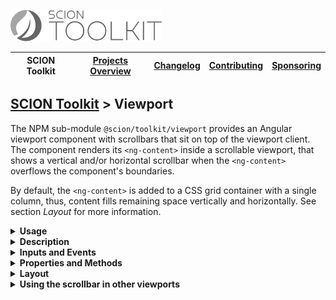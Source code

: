 <a href="/README.md"><img src="/docs/branding/scion-toolkit.svg" height="50" alt="SCION Toolkit"></a>

| SCION Toolkit | [Projects Overview][menu-projects-overview] | [Changelog][menu-changelog] | [Contributing][menu-contributing] | [Sponsoring][menu-sponsoring] |  
| --- | --- | --- | --- | --- |

## [SCION Toolkit][menu-home] > Viewport

The NPM sub-module `@scion/toolkit/viewport` provides an Angular viewport component with scrollbars that sit on top of the viewport client. The component renders its `<ng-content>` inside a scrollable viewport, that shows a vertical and/or horizontal scrollbar when the `<ng-content>` overflows the component's boundaries.

By default, the `<ng-content>` is added to a CSS grid container with a single column, thus, content fills remaining space vertically and horizontally. See section *Layout* for more information.

<!--- USAGE --->
<details>
  <summary><strong>Usage</strong></summary>

1. Install `@scion/toolkit` using the NPM command-line tool: 
    ```
    npm install --save @scion/toolkit
    ```

1. Import `SciViewportModule` in the module where to use the viewport:
   
   ```typescript
   import { SciViewportModule } from '@scion/toolkit/viewport';

   @NgModule({
     imports: [SciViewportModule]
   })
   export class AppModule {
   }
   ```

1. Wrap your content inside the `sci-viewport` component as following:

   ```html
   <sci-viewport>
     your content
   </sci-viewport>
   ```

</details>

<details>
  <summary><strong>Description</strong></summary>
  
The viewport component displays scrollbars only when the content overflows and while the user moves his mouse over the viewport.

Some operating systems place scrollbars next to the content, which shrinks the content by a few pixels when scrollbars are displayed. For this reason, unless the operating system already does, the viewport component hides the native scrollbars and renders scrollbars on top of the content. Nevertheless, the viewport client remains natively scrollable, i.e. it supports native touch gestures and accelerated scrolling speed. In addition, the viewport scrolls natively near the viewport edges during drag and drop operations.

</details>

<!--- INPUTS AND EVENTS --->
<details>
  <summary><strong>Inputs and Events</strong></summary>
  
#### Inputs:
- **scrollbarStyle**\
  Controls whether to use native scrollbars or, which is by default, emulated scrollbars that sit on top of the viewport client. In the latter, the viewport client remains natively scrollable.\
  Supported values are `native`, `on-top`, or `hidden`.

#### Events:
- **scroll**\
  Emits upon a scroll event.

</details>

<!--- PROPERTIES AND METHODS --->
<details>
  <summary><strong>Properties and Methods</strong></summary>

#### Properties:
- **scrollTop**\
  Sets or returns the number of pixels that the viewport client is scrolled vertically.

- **scrollLeft**\
  Sets or returns the number of pixels that the viewport client is scrolled horizontally.

- **scrollHeight**\
  Returns the height of the viewport client.

- **scrollWidth**\
  Returns the width of the viewport client.

- **viewportElement**\
  Returns the viewport `HTMLElement`.

- **viewportClientElement**\
  Returns the viewport client `HTMLElement`.

#### Methods:
- **isElementInView**\
  Checks if the specified element is scrolled into the viewport.
- **scrollIntoView**\
  Scrolls the specified element into the viewport.
- **computeOffset**\
  Computes the distance of the element to the viewport's left or top border.

</details>

<!--- LAYOUT --->
<details>
  <summary><strong>Layout</strong></summary>
The viewport has no intrinsic size, thus, you must either give it an explicit size, or place it in a layout to fill remaining space. 

By default, the `<ng-content>` is added to a CSS grid container with a single column.

You can override the following CSS variables to control the grid:

- `--grid-template-columns`\
  Defines the columns and their track sizes (by default, single column with track size `auto`)

- `--grid-template-rows`\
  Defines the rows and their track sizes (by default, single row with track size `auto`)

- `--grid-auto-columns`\
  Defines the track size for not explicitly sized columns.

- `--grid-auto-rows`\
  Defines the track size for not explicitly sized rows.

- `--gap`\
  Sets the gaps (gutters) between rows and columns. 

Example of how to control the CSS grid:
```css 
sci-viewport {
--grid-auto-rows: min-content;
--gap: .5em;
}
```

</details>

<!--- SCROLLBAR --->
<details>
  <summary><strong>Using the scrollbar in other viewports</strong></summary>

The module `@scion/toolkit/viewport` exports the scrollbar component `<sci-scrollbar>` used internally by `<sci-viewport>`, allowing you to use it with other viewports as well, like for example with the `<cdk-virtual-scroll-viewport>` component of Angular CDK.

**The following example illustrates how to use `<sci-scrollbar>` in combination with `<cdk-virtual-scroll-viewport>`.**

1. Install `@scion/toolkit` using the NPM command-line tool: 
    ```
    npm install --save @scion/toolkit
    ```

1. Import `SciViewportModule` in the module where to use the scrollbar:
   
   ```typescript
   import { SciViewportModule } from '@scion/toolkit/viewport';

   @NgModule({
     imports: [SciViewportModule]
   })
   export class YourModule {
   }
   ```

1. Add the following code to the HTML template:

   ```html
   <main>
     <cdk-virtual-scroll-viewport #cdkViewport
                                  [itemSize]="25"
                                  sciScrollable>
       <div *cdkVirtualFor="let item of items" [style.height.px]="25">
         {{item}}
       </div>
     </cdk-virtual-scroll-viewport>

     <!-- render vertical scrollbar which sits on top of the cdk viewport -->
     <sci-scrollbar [direction]="'vscroll'" [viewport]="cdkViewport.getElementRef().nativeElement"></sci-scrollbar>
   </main>
   ```
   
   **Explanation:**

    - Adds the `<cdk-virtual-scroll-viewport>` element as child element to the `<main>` element. Instead of the `<main>` element, you could also use a `<div>` element.
    - Creates the local template variable `#cdkViewport` to hold the reference to the CDK viewport component.
    - Decorates the CDK viewport with the `sciScrollable` directive to hide its native scrollbars.
    - Adds the vertical scrollbar `<sci-scrollbar>` and connects it to the CDK viewport.

1. Add the following code to the component:

   ```typescript
   export class YourComponent {

     public items: string[] = [];

     constructor() {
       for (let i = 0; i < 100000; i++) {
         this.items.push(`${i}`);
       }
     }
   }
   ````

   The code snippet above populates the items array with 100'000 items.

1. Add the following code to the style template of the component:

   ```scss
     @import '~@scion/toolkit/viewport/scrollbar';
   
     main {
       position: relative;
       overflow: hidden;
       @include hide-scrollbars-when-inactive();
       height: 500px;
   
       > sci-scrollbar {
         @include scrollbar();
       }
     }
   ```
   
   **Explanation:**

    > The directive `sciScrollable` fully stretches its host element, which is `<cdk-virtual-scroll-viewport>` in our example, to the bounding box of the nearest positioned parent, and shifts native scrollbars out of the bounding box of the parent component.

    - Defines a positioning context on the `<main>` element by setting its `position` to `relative`.
    - Sets the `overflow` CSS variable of the `<main>` element to `hidden` to clip the native scrollbars of `<cdk-virtual-scroll-viewport>`.
    - Hides the scrollbar when the user is not hovering the viewport by applying the `hide-scrollbars-when-inactive` mixin available through `~@scion/toolkit/viewport/scrollbar`.
    - Positions the `<sci-scrollbar>` by applying the `scrollbar` mixin available through `~@scion/toolkit/viewport/scrollbar`.

</details>

[menu-home]: /README.md
[menu-projects-overview]: /docs/projects-overview.md
[menu-changelog]: /docs/changelog.md
[menu-contributing]: /CONTRIBUTING.md
[menu-sponsoring]: /docs/sponsoring.md


